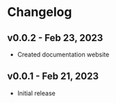 # Changelog

## v0.0.2 - Feb 23, 2023

-   Created documentation website

## v0.0.1 - Feb 21, 2023

-   Initial release
